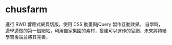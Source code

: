 # chusfarm
進行 RWD 響應式網頁切版，使用 CSS 動畫與jQuery 製作互動效果。
自學時，邊學邊做的第一個網站，利用自家果園的素材，搭建可以運作的官網，未來將持續學習後端並將其完善。
